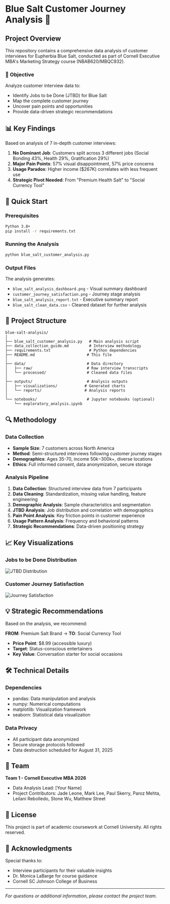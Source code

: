 # Blue Salt Customer Journey Analysis 🧂

## Project Overview
This repository contains a comprehensive data analysis of customer interviews for Eupherbia Blue Salt, conducted as part of Cornell Executive MBA's Marketing Strategy course (NBAB620/MBQC932).

### 🎯 Objective
Analyze customer interview data to:
- Identify Jobs to be Done (JTBD) for Blue Salt
- Map the complete customer journey
- Uncover pain points and opportunities
- Provide data-driven strategic recommendations

## 📊 Key Findings

Based on analysis of 7 in-depth customer interviews:

1. **No Dominant Job**: Customers split across 3 different jobs (Social Bonding 43%, Health 29%, Gratification 29%)
2. **Major Pain Points**: 57% visual disappointment, 57% price concerns
3. **Usage Paradox**: Higher income ($267K) correlates with less frequent use
4. **Strategic Pivot Needed**: From "Premium Health Salt" to "Social Currency Tool"

## 🚀 Quick Start

### Prerequisites
```bash
Python 3.8+
pip install -r requirements.txt
```

### Running the Analysis
```bash
python blue_salt_customer_analysis.py
```

### Output Files
The analysis generates:
- `blue_salt_analysis_dashboard.png` - Visual summary dashboard
- `customer_journey_satisfaction.png` - Journey stage analysis
- `blue_salt_analysis_report.txt` - Executive summary report
- `blue_salt_clean_data.csv` - Cleaned dataset for further analysis

## 📁 Project Structure
```
blue-salt-analysis/
│
├── blue_salt_customer_analysis.py   # Main analysis script
├── data_collection_guide.md         # Interview methodology
├── requirements.txt                 # Python dependencies
├── README.md                       # This file
│
├── data/                           # Data directory
│   ├── raw/                        # Raw interview transcripts
│   └── processed/                  # Cleaned data files
│
├── outputs/                        # Analysis outputs
│   ├── visualizations/            # Generated charts
│   └── reports/                   # Analysis reports
│
└── notebooks/                      # Jupyter notebooks (optional)
    └── exploratory_analysis.ipynb
```

## 🔍 Methodology

### Data Collection
- **Sample Size**: 7 customers across North America
- **Method**: Semi-structured interviews following customer journey stages
- **Demographics**: Ages 35-70, income $50k-$300k+, diverse locations
- **Ethics**: Full informed consent, data anonymization, secure storage

### Analysis Pipeline
1. **Data Collection**: Structured interview data from 7 participants
2. **Data Cleaning**: Standardization, missing value handling, feature engineering
3. **Demographic Analysis**: Sample characteristics and segmentation
4. **JTBD Analysis**: Job distribution and correlation with demographics
5. **Pain Point Analysis**: Key friction points in customer experience
6. **Usage Pattern Analysis**: Frequency and behavioral patterns
7. **Strategic Recommendations**: Data-driven positioning strategy

## 📈 Key Visualizations

### Jobs to be Done Distribution
![JTBD Distribution](outputs/visualizations/jtbd_distribution_sample.png)

### Customer Journey Satisfaction
![Journey Satisfaction](outputs/visualizations/journey_satisfaction_sample.png)

## 💡 Strategic Recommendations

Based on the analysis, we recommend:

**FROM**: Premium Salt Brand → **TO**: Social Currency Tool
- **Price Point**: $8.99 (accessible luxury)
- **Target**: Status-conscious entertainers
- **Key Value**: Conversation starter for social occasions

## 🛠️ Technical Details

### Dependencies
- pandas: Data manipulation and analysis
- numpy: Numerical computations
- matplotlib: Visualization framework
- seaborn: Statistical data visualization

### Data Privacy
- All participant data anonymized
- Secure storage protocols followed
- Data destruction scheduled for August 31, 2025

## 👥 Team

**Team 1 - Cornell Executive MBA 2026**
- Data Analysis Lead: [Your Name]
- Project Contributors: Jade Leone, Mark Lee, Paul Skerry, Paroz Mehta, Leilani Rebolledo, Stone Wu, Matthew Street

## 📝 License

This project is part of academic coursework at Cornell University. All rights reserved.

## 🤝 Acknowledgments

Special thanks to:
- Interview participants for their valuable insights
- Dr. Monica LaBarge for course guidance
- Cornell SC Johnson College of Business

---

*For questions or additional information, please contact the project team.*
